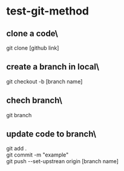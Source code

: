 # test-git-method

## clone a code\
git clone [github link]

## create a branch in local\
git checkout -b [branch name]

## chech branch\
git branch

## update code to branch\
git add .\
git commit -m "example"\
git push --set-upstrean origin [branch name]
